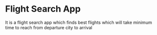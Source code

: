 # Flight Search App
It is a flight search app which finds best flights which will take minimum time to reach from departure city to arrival
